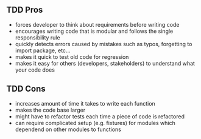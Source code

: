 ## TDD Pros
- forces developer to think about requirements before writing code
- encourages writing code that is modular and follows the single responsibility rule
- quickly detects errors caused by mistakes such as typos, forgetting to import package, etc...
- makes it quick to test old code for regression
- makes it easy for others (developers, stakeholders) to understand what your code does

## TDD Cons
- increases amount of time it takes to write each function
- makes the code base larger
- might have to refactor tests each time a piece of code is refactored
- can require complicated setup (e.g. fixtures) for modules which dependend on other modules to functions

